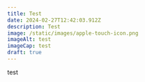 ```yaml
---
title: Test
date: 2024-02-27T12:42:03.912Z
description: Test
image: /static/images/apple-touch-icon.png
imageAlt: test
imageCap: test
draft: true
---
```

test
